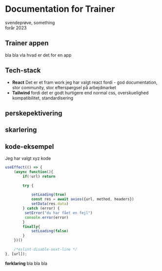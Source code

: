 # Documentation for Trainer 
svendeprøve, something  
forår 2023

## Trainer appen
bla bla vla hvad er det for en app

## Tech-stack

- **React** Det er et fram work
jeg har valgt react fordi - god documentation, stor community, stor efterspørgsel på arbejdmarket 
- **Tailwind** fordi det er godt
hurtigere end normal css, overskuelighed kompatibilitet,
standardisering

## perskepektivering


## skarlering

## kode-eksempel

Jeg har valgt xyz kode

```javascript
useEffect(() => {
    (async function(){
        if(!url) return
        
        try {
            
            setLoading(true)
            const res = await axios({url, method, headers})
            setData(res.data)
        } catch (error) {
         setError("du har fået en fejl")
         console.error(error)   
        }
        finally{
            setLoading(false)
        }
    })()
    
    /*eslint-disable-next-line */
}, [url]);


```

**forklaring**
bla bla bla
